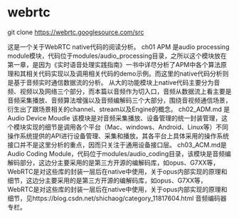 # webrtc
git clone https://webrtc.googlesource.com/src

这是一个关于WebRTC native代码的阅读分析。
ch01 APM 是audio processing module模块，代码位于modules/audio_processing目录，之所以这个模块放在第一章，是因为《实时语音处理实践指南》一书中详尽分析了APM中各个算法原理和其相关代码实现以及调用相关代码的demo示例。而这里的native代码分析则是基于音频实时通信数据流的分析。
从大的功能模块上native代码主要分为音频、视频以及网络三个部分，而本篇以音频作为切入口，音频从数据流上看主要是音频采集播放、音频算法增强以及音频编解码三个大部分，围绕音视频通信场景，衍生出了跟场景相关的channel、stream以及Engine的概念。
ch02_ADM.md 是Audio Device Moudle 该模块是对音频采集播放、设备管理的统一封装管理，这个模块实现的细节是调用各个平台（Mac、windows、Android、Linux等）不同操作系统提供的API进行设备管理、采集和播放。其各平台上具体采用的操作系统接口并不是这里分析的重点，因而只关注于通用设备接口层。
ch03_ACM.md是Audio Coding Module，代码位于modules/audio_coding目录，该模块是音频编解码部分，这边分主要采用的是第三方开源的编解码库，如opus、G7XX等，WebRTC是对这些库的封装一层后在native中使用，关于opus内部实现的原理和细节，这边分主要采用的是第三方开源的编解码库，如opus、G7XX等，WebRTC是对这些库的封装一层后在native中使用，关于opus内部实现的原理和细节，见https://blog.csdn.net/shichaog/category_11817604.html 音频编码器专栏。

